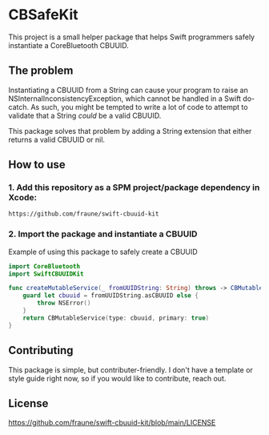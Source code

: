 # CBSafeKit

This project is a small helper package that helps Swift programmers safely instantiate a CoreBluetooth CBUUID.

## The problem

Instantiating a CBUUID from a String can cause your program to raise an NSInternalInconsistencyException, which cannot be handled in a Swift do-catch. As such, you might be tempted to write a lot of code to attempt to validate that a String _could_ be a valid CBUUID.

This package solves that problem by adding a String extension that either returns a valid CBUUID or nil.

## How to use

### 1. Add this repository as a SPM project/package dependency in Xcode:
```
https://github.com/fraune/swift-cbuuid-kit
```

### 2. Import the package and instantiate a CBUUID
Example of using this package to safely create a CBUUID
```swift
import CoreBluetooth
import SwiftCBUUIDKit

func createMutableService(_ fromUUIDString: String) throws -> CBMutableService {
    guard let cbuuid = fromUUIDString.asCBUUID else {
        throw NSError()
    }
    return CBMutableService(type: cbuuid, primary: true)
}
```

## Contributing

This package is simple, but contributer-friendly. I don't have a template or style guide right now, so if you would like to contribute, reach out.

## License

https://github.com/fraune/swift-cbuuid-kit/blob/main/LICENSE
